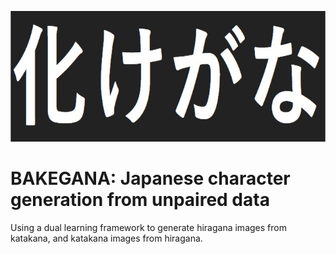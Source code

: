 <p align="center">
  <img width="704" height="209" src="media/title.jpg">
</p>

# BAKEGANA: Japanese character generation from unpaired data

Using a dual learning framework to generate hiragana images from katakana, and katakana images from hiragana.
